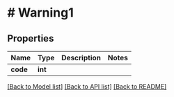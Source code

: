 # # Warning1

## Properties

Name | Type | Description | Notes
------------ | ------------- | ------------- | -------------
**code** | **int** |  |

[[Back to Model list]](../../README.md#models) [[Back to API list]](../../README.md#endpoints) [[Back to README]](../../README.md)
